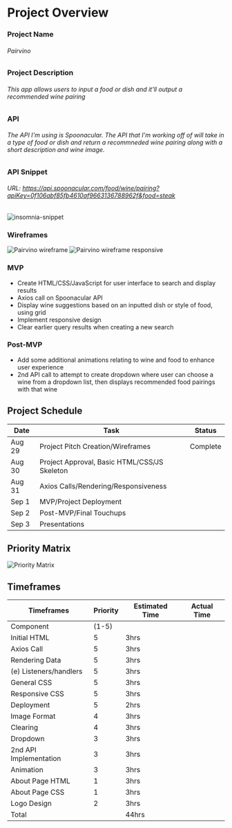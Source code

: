 # Project Overview
### Project Name

###### Pairvino

### Project Description
###### This app allows users to input a food or dish and it'll output a recommended wine pairing


### API

###### The API I'm using is Spoonacular. The API that I'm working off of will take in a type of food or dish and return a recommneded wine pairing along with a short description and wine image.


### API Snippet

###### URL: https://api.spoonacular.com/food/wine/pairing?apiKey=0f106abf85fb4610af9663136788962f&food=steak
![insomnia-snippet](https://user-images.githubusercontent.com/70818713/131391115-ae8dd6e5-9b99-4ed7-b941-bdb471047fe1.png)


### Wireframes
![Pairvino wireframe](https://user-images.githubusercontent.com/70818713/131390948-86139f20-088b-4cd4-b195-4fe780573306.png)
![Pairvino wireframe responsive](https://user-images.githubusercontent.com/70818713/131390993-0bd998c8-eb83-4533-bc4d-a57e3d843a4e.png)

### MVP
*  Create HTML/CSS/JavaScript for user interface to search and display results
*  Axios call on Spoonacular API
*  Display wine suggestions based on an inputted dish or style of food, using grid
*  Implement responsive design
*  Clear earlier query results when creating a new search

### Post-MVP
*  Add some additional animations relating to wine and food to enhance user experience
*  2nd API call to attempt to create dropdown where user can choose a wine from a dropdown list, then displays recommended food pairings with that wine

## Project Schedule
| Date   | Task                                         | Status       |
|--------|----------------------------------------------|--------------|
| Aug 29 | Project Pitch Creation/Wireframes            | Complete     |
| Aug 30 | Project Approval, Basic HTML/CSS/JS Skeleton |              |
| Aug 31 | Axios Calls/Rendering/Responsiveness         |              |
| Sep 1  | MVP/Project Deployment                       |              |
| Sep 2  | Post-MVP/Final Touchups                      |              |
| Sep 3  | Presentations                                |              |

## Priority Matrix
![Priority Matrix](https://user-images.githubusercontent.com/70818713/131391162-f0ae5af8-8c4e-4fdc-b26b-bdaa95201eef.png)

## Timeframes

|Timeframes            |  Priority|  Estimated Time | Actual Time |
|----------------------|----------|-----------------|-------------|
|Component	           | (1-5)    |					        |             |  
|Initial HTML	         | 5 	      | 3hrs            |         	  |	
|Axios Call	           | 5	      | 3hrs	          |             |
|Rendering Data        | 5	      | 3hrs	          |             |
|(e) Listeners/handlers| 5	      | 3hrs	          |             |
|General CSS	         | 5	      | 3hrs	          |             |
|Responsive CSS	       | 5	      | 3hrs	          |             | 
|Deployment	           | 5	      | 2hrs	          |             |
|Image Format          | 4	      | 3hrs	          |             |
|Clearing        	     | 4	      | 3hrs	          |             |  
|Dropdown	             | 3	      | 3hrs	          |             |
|2nd API Implementation| 3	      | 3hrs	          |             |
|Animation	           | 3	      | 3hrs	          |             |
|About Page HTML	     | 1	      | 3hrs	          |             |  
|About Page CSS	       | 1	      | 3hrs	          |             | 
|Logo Design	         | 2	      | 3hrs	          |             |
|Total	               | 	        | 44hrs           |             |
